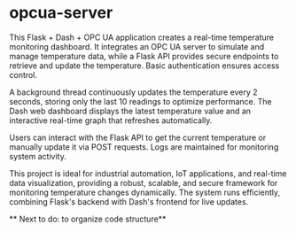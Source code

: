 # opcua-server
This Flask + Dash + OPC UA application creates a real-time temperature monitoring dashboard. It integrates an OPC UA server to simulate and manage temperature data, while a Flask API provides secure endpoints to retrieve and update the temperature. Basic authentication ensures access control.

A background thread continuously updates the temperature every 2 seconds, storing only the last 10 readings to optimize performance. The Dash web dashboard displays the latest temperature value and an interactive real-time graph that refreshes automatically.

Users can interact with the Flask API to get the current temperature or manually update it via POST requests. Logs are maintained for monitoring system activity.

This project is ideal for industrial automation, IoT applications, and real-time data visualization, providing a robust, scalable, and secure framework for monitoring temperature changes dynamically. The system runs efficiently, combining Flask's backend with Dash's frontend for live updates. 

** Next to do: to organize code structure**
